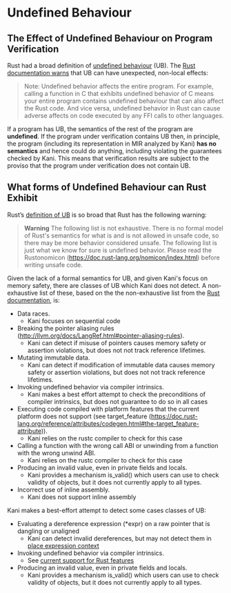 # Undefined Behaviour

## The Effect of Undefined Behaviour on Program Verification
Rust had a broad definition of [undefined behaviour](https://doc.rust-lang.org/reference/behavior-considered-undefined.html) (UB).
The [Rust documentation warns](https://doc.rust-lang.org/reference/behavior-considered-undefined.html) that UB can have unexpected, non-local effects:


> Note: Undefined behavior affects the entire program. For example, calling a function in C that exhibits undefined behavior of C means your entire program contains undefined behaviour that can also affect the Rust code. And vice versa, undefined behavior in Rust can cause adverse affects on code executed by any FFI calls to other languages.

If a program has UB, the semantics of the rest of the program are **undefined**.
If the program under verification contains UB then, in principle, the program (including its representation in MIR analyzed by Kani) **has no semantics** and hence could do anything, including violating the guarantees checked by Kani. 
This means that verification results are subject to the proviso that the program under verification does not contain UB.

## What forms of Undefined Behaviour can Rust Exhibit

Rust’s [definition of UB](https://doc.rust-lang.org/reference/behavior-considered-undefined.html) is so broad that Rust has the following warning:

> **Warning**
> The following list is not exhaustive. There is no formal model of Rust's semantics for what is and is not allowed in unsafe code, so there may be more behavior considered unsafe. The following list is just what we know for sure is undefined behavior. Please read the Rustonomicon (https://doc.rust-lang.org/nomicon/index.html) before writing unsafe code.


Given the lack of a formal semantics for UB, and given Kani's focus on memory safety, there are classes of UB which Kani does not detect.
A non-exhaustive list of these, based on the the non-exhaustive list from the [Rust documentation](https://doc.rust-lang.org/reference/behavior-considered-undefined.html), is:

* Data races. 
    * Kani focuses on sequential code
* Breaking the pointer aliasing rules (http://llvm.org/docs/LangRef.html#pointer-aliasing-rules). 
    * Kani can detect if misuse of pointers causes memory safety or assertion violations, but does not not track reference lifetimes.
* Mutating immutable data.
    * Kani can detect if modification of immutable data causes memory safety or assertion violations, but does not not track reference lifetimes.
* Invoking undefined behavior via compiler intrinsics.
    * Kani makes a best effort attempt to check the preconditions of compiler intrinsics, but does not guarantee to do so in all cases
* Executing code compiled with platform features that the current platform does not support (see target_feature (https://doc.rust-lang.org/reference/attributes/codegen.html#the-target_feature-attribute)).
    * Kani relies on the rustc compiler to check for this case
* Calling a function with the wrong call ABI or unwinding from a function with the wrong unwind ABI.
    * Kani relies on the rustc compiler to check for this case
* Producing an invalid value, even in private fields and locals. 
    * Kani provides a mechanism is_valid() which users can use to check validity of objects, but it does not currently apply to all types.
* Incorrect use of inline assembly.
    * Kani does not support inline assembly

Kani makes a best-effort attempt to detect some cases classes of UB:
* Evaluating a dereference expression (*expr) on a raw pointer that is dangling or unaligned
    * Kani can detect invalid dereferences, but may not detect them in [place expression context](https://doc.rust-lang.org/reference/expressions.html#place-expressions-and-value-expressions)
* Invoking undefined behavior via compiler intrinsics.
    * See [current support for Rust features](./rust-feature-support.md)
* Producing an invalid value, even in private fields and locals. 
    * Kani provides a mechanism is_valid() which users can use to check validity of objects, but it does not currently apply to all types.


